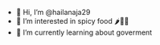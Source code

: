 - 👋 Hi, I’m @hailanaja29
- 👀 I’m interested in spicy food 🌶🥡🔥
- 🌱 I’m currently learning about goverment

